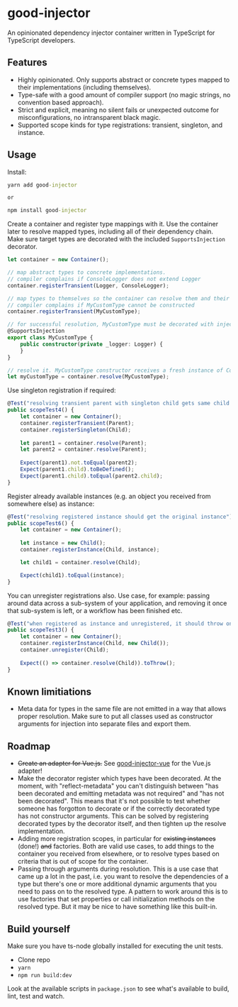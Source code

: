 # good-injector
An opinionated dependency injector container written in TypeScript for TypeScript developers.

## Features

* Highly opinionated. Only supports abstract or concrete types mapped to their implementations (including themselves).
* Type-safe with a good amount of compiler support (no magic strings, no convention based approach).
* Strict and explicit, meaning no silent fails or unexpected outcome for misconfigurations, no intransparent black magic.
* Supported scope kinds for type registrations: transient, singleton, and instance.

## Usage

Install:

```cmd
yarn add good-injector

or 

npm install good-injector
```

Create a container and register type mappings with it. Use the container later to resolve mapped types, including all of their dependency chain. Make sure target types are decorated with the included `SupportsInjection` decorator.

```ts
let container = new Container();

// map abstract types to concrete implementations. 
// compiler complains if ConsoleLogger does not extend Logger
container.registerTransient(Logger, ConsoleLogger);

// map types to themselves so the container can resolve them and their dependencies
// compiler complains if MyCustomType cannot be constructed
container.registerTransient(MyCustomType);

// for successful resolution, MyCustomType must be decorated with injection support
@SupportsInjection
export class MyCustomType {
    public constructor(private _logger: Logger) {
    }
}

// resolve it. MyCustomType constructor receives a fresh instance of ConsoleLogger
let myCustomType = container.resolve(MyCustomType);
```

Use singleton registration if required:

```ts
@Test("resolving transient parent with singleton child gets same child instance every time")
public scopeTest4() {      
    let container = new Container();        
    container.registerTransient(Parent);
    container.registerSingleton(Child);
    
    let parent1 = container.resolve(Parent);
    let parent2 = container.resolve(Parent);
            
    Expect(parent1).not.toEqual(parent2);
    Expect(parent1.child).toBeDefined();
    Expect(parent1.child).toEqual(parent2.child);
}
```

Register already available instances (e.g. an object you received from somewhere else) as instance:

```ts
@Test("resolving registered instance should get the original instance")
public scopeTest6() {
    let container = new Container();
    
    let instance = new Child();
    container.registerInstance(Child, instance);

    let child1 = container.resolve(Child);

    Expect(child1).toEqual(instance);
}
```

You can unregister registrations also. Use case, for example: passing around data across a sub-system of your application, and removing it once that sub-system is left, or a workflow has been finished etc.

```ts
@Test("when registered as instance and unregistered, it should throw on resolve")
public scopeTest3() {
    let container = new Container();
    container.registerInstance(Child, new Child());
    container.unregister(Child);
            
    Expect(() => container.resolve(Child)).toThrow();
}
```

## Known limitiations

* Meta data for types in the same file are not emitted in a way that allows proper resolution. Make sure to put all classes used as constructor arguments for injection into separate files and export them.

## Roadmap

* ~~Create an adapter for Vue.js.~~ See [good-injector-vue](https://github.com/MisterGoodcat/good-injector-vue) for the Vue.js adapter!
* Make the decorator register which types have been decorated. At the moment, with "reflect-metadata" you can't distinguish between "has been decorated and emitting metadata was not required" and "has not been decorated". This means that it's not possible to test whether someone has forgotton to decorate or if the correctly decorated type has not constructor arguments. This can be solved by registering decorated types by the decorator itself, and then tighten up the resolve implementation.
* Adding more registration scopes, in particular for ~~existing instances~~ (done!) ~~and~~ factories. Both are valid use cases, to add things to the container you received from elsewhere, or to resolve types based on criteria that is out of scope for the container.
* Passing through arguments during resolution. This is a use case that came up a lot in the past, i.e. you want to resolve the dependencies of a type but there's one or more additional dynamic arguments that you need to pass on to the resolved type. A pattern to work around this is to use factories that set properties or call initialization methods on the resolved type. But it may be nice to have something like this built-in.

## Build yourself

Make sure you have ts-node globally installed for executing the unit tests.

* Clone repo
* `yarn`
* `npm run build:dev`

Look at the available scripts in `package.json` to see what's available to build, lint, test and watch.
